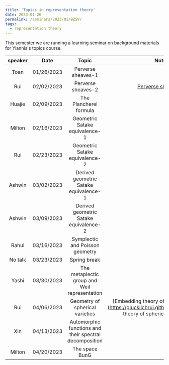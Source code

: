 ```yaml
---
title: 'Topics in representation theory'
date: 2023-01-26
permalink: /seminars/2023/01/BZSV/
tags:
  - representation theory
---
```


This semester we are running a learning seminar on background materials for Yiannis's topics course.

| speaker  |  Date | Topic  | Notes |
|:---:|:---:|:---:|:---:|
| Toan  |  01/26/2023 | Perverse sheaves-1  |   |
| Rui  |  02/02/2023  | Perverse sheaves-2  | [Perverse sheaves-2](https://glucklichrui.github.io/files/Perverse_sheaf.pdf)  |
| Huajie  |  02/09/2023  | The Plancherel formula  |   |
| Milton |  02/16/2023 |   Geometric Satake equivalence-1  |   |
| Rui  | 02/23/2023  |  Geometric Satake equivalence-2 |   |
| Ashwin     | 03/02/2023  |  Derived geometric Satake equivalence-1  |   |
| Ashwin     | 03/09/2023  |  Derived geometric Satake equivalence-2  |   |
| Rahul         | 03/16/2023  |  Symplectic and Poisson geometry |   |
| No talk       | 03/23/2023  |  Spring break |   |
| Yashi         | 03/30/2023  |  The metaplectic group and Weil representation |   |
| Rui           | 04/06/2023  |  Geometry of spherical varieties | [Embedding theory of spherical varieties] (https://glucklichrui.github.io/files/Embedding theory of spherical varieties.pdf)| 
| Xin           | 04/13/2023  |  Automorphic functions and their spectral decomposition|  |
| Milton           | 04/20/2023  |  The space BunG |  |
